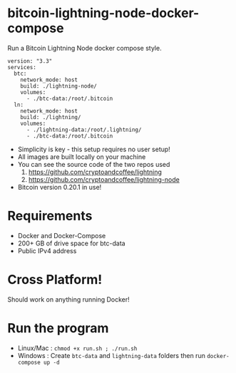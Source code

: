 # bitcoin-lightning-node-docker-compose
Run a Bitcoin Lightning Node docker compose style.  

```
version: "3.3"
services:
  btc:
    network_mode: host
    build: ./lightning-node/
    volumes:
      - ./btc-data:/root/.bitcoin
  ln:
    network_mode: host
    build: ./lightning/
    volumes:
      - ./lightning-data:/root/.lightning/
      - ./btc-data:/root/.bitcoin
```      

- Simplicity is key - this setup requires no user setup!
- All images are built locally on your machine 
- You can see the source code of the two repos used 
  1. https://github.com/cryptoandcoffee/lightning
  2. https://github.com/cryptoandcoffee/lightning-node
- Bitcoin version 0.20.1 in use!

# Requirements
- Docker and Docker-Compose
- 200+ GB of drive space for btc-data
- Public IPv4 address

# Cross Platform! 
Should work on anything running Docker!

# Run the program
- Linux/Mac : ```chmod +x run.sh ; ./run.sh```
- Windows : Create ```btc-data``` and ```lightning-data``` folders then run ```docker-compose up -d```
